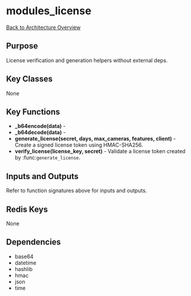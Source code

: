# modules_license
[Back to Architecture Overview](../README.md)

## Purpose
License verification and generation helpers without external deps.

## Key Classes
None

## Key Functions
- **_b64encode(data)** - 
- **_b64decode(data)** - 
- **generate_license(secret, days, max_cameras, features, client)** - Create a signed license token using HMAC-SHA256.
- **verify_license(license_key, secret)** - Validate a license token created by :func:`generate_license`.

## Inputs and Outputs
Refer to function signatures above for inputs and outputs.

## Redis Keys
None

## Dependencies
- base64
- datetime
- hashlib
- hmac
- json
- time
